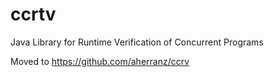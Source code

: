 # ccrtv
Java Library for Runtime Verification of Concurrent Programs 

Moved to https://github.com/aherranz/ccrv
